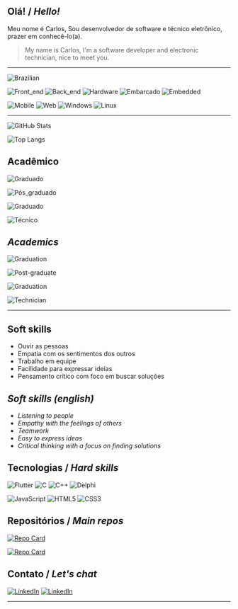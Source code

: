 
## Olá! / *Hello!*

Meu nome é Carlos,
Sou desenvolvedor de software e técnico eletrônico, prazer em conhecê-lo(a).

> My name is Carlos,
I'm a software developer and electronic technician, nice to meet you.

--------------------------------

![Brazilian](https://img.shields.io/badge/Brasileiro_/_Brazilian_-_Votorantim_(SP)-red)

![Front_end](https://img.shields.io/badge/Frontend-yellow)
![Back_end](https://img.shields.io/badge/Backend-yellow)
![Hardware](https://img.shields.io/badge/Hardware-yellow)
![Embarcado](https://img.shields.io/badge/Embarcado-yellow)
![Embedded](https://img.shields.io/badge/Embedded-yellow)

![Mobile](https://img.shields.io/badge/Mobile-blue)
![Web](https://img.shields.io/badge/Web-blue)
![Windows](https://img.shields.io/badge/Windows-blue)
![Linux](https://img.shields.io/badge/Linux-blue)

--------------------------------

![GitHub Stats](https://github-readme-stats.vercel.app/api?username=TheCarlosJR&theme=transparent&bg_color=000&border_color=30A3DC&show_icons=true&icon_color=30A3DC&title_color=E5D203&text_color=FFF)

![Top Langs](https://github-readme-stats-git-masterrstaa-rickstaa.vercel.app/api/top-langs/?username=TheCarlosJR&layout=compact&bg_color=000&border_color=30A3DC&title_color=30A3DC&text_color=FFF)

## Acadêmico

![Graduado](https://img.shields.io/badge/Graduação_(atualmente)_-_Bacharelado_em_T.I.-purple)

![Pós_graduado](https://img.shields.io/badge/Pós_graduado_-_Engenharia_de_Software-purple)

![Graduado](https://img.shields.io/badge/Graduado_-_Engenharia_de_Controle_e_Automação-purple)

![Técnico](https://img.shields.io/badge/Técnico_-_Eletrônico-purple)

## *Academics*

![Graduation](https://img.shields.io/badge/Graduation_(in_course)_-_Bachelor's_degree_in_I.T.-purple)

![Post-graduate](https://img.shields.io/badge/Post--graduate_-_Software_Engineering-purple)

![Graduation](https://img.shields.io/badge/Graduation_-_Automation_and_Control_Engineering-purple)

![Technician](https://img.shields.io/badge/Technician_-_Electronics-purple)

--------------------------------

## Soft skills

* Ouvir as pessoas
* Empatia com os sentimentos dos outros
* Trabalho em equipe
* Facilidade para expressar ideias
* Pensamento crítico com foco em buscar soluções

## *Soft skills (english)*

* *Listening to people*
* *Empathy with the feelings of others*
* *Teamwork*
* *Easy to express ideas*
* *Critical thinking with a focus on finding solutions*

## Tecnologias / *Hard skills*

![Flutter](https://img.shields.io/badge/Flutter-000?style=for-the-badge&logo=Flutter&logoColor=1789e2)
![C](https://img.shields.io/badge/C-000?style=for-the-badge&logo=c&logoColor=36b90f)
![C++](https://img.shields.io/badge/C%2B%2B-000?style=for-the-badge&logo=c%2B%2B&logoColor=00599C)
![Delphi](https://img.shields.io/badge/Delphi-000?style=for-the-badge&logo=Delphi&logoColor=e21a17)

![JavaScript](https://img.shields.io/badge/JavaScript-000?style=for-the-badge&logo=javascript)
![HTML5](https://img.shields.io/badge/HTML5-000?style=for-the-badge&logo=html5)
![CSS3](https://img.shields.io/badge/CSS3-000?style=for-the-badge&logo=css3&logoColor=264CE4)

## Repositórios / *Main repos*

[![Repo Card](https://github-readme-stats.vercel.app/api/pin/?username=TheCarlosJR&repo=busca_gif&bg_color=000&border_color=30A3DC&show_icons=true&icon_color=30A3DC&title_color=E5D203&text_color=FFF)](https://github.com/TheCarlosJR/busca_gif)

[![Repo Card](https://github-readme-stats.vercel.app/api/pin/?username=TheCarlosJR&repo=lista_tarefas_ordem&bg_color=000&border_color=30A3DC&show_icons=true&icon_color=30A3DC&title_color=E5D203&text_color=FFF)](https://github.com/TheCarlosJR/lista_tarefas_ordem)

## Contato / *Let's chat*

[![LinkedIn](https://img.shields.io/badge/LinkedIn-000?style=for-the-badge&logo=linkedin&logoColor=E5D203)](https://www.linkedin.com/in/devcarlosjr/)
[![LinkedIn](https://img.shields.io/badge/Github-000?style=for-the-badge&logo=github&logoColor=E5D203)](https://github.com/TheCarlosJR/TheCarlosJR)

--------------------------------